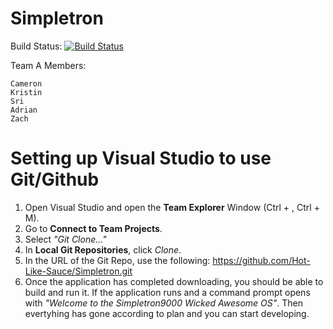 # Simpletron

Build Status: [![Build Status](https://travis-ci.org/Hot-Like-Sauce/Simpletron.svg?branch=master)](https://travis-ci.org/Hot-Like-Sauce/Simpletron)

Team A Members:

    Cameron
    Kristin
    Sri
    Adrian
    Zach

# Setting up Visual Studio to use Git/Github

1. Open Visual Studio and open the **Team Explorer** Window (Ctrl + \, Ctrl + M).
2. Go to **Connect to Team Projects**.
3. Select _"Git Clone..."_
4. In **Local Git Repositories**, click _Clone_.
5. In the URL of the Git Repo, use the following: https://github.com/Hot-Like-Sauce/Simpletron.git
6. Once the application has completed downloading, you should be able to build and run it. If the application runs and a command prompt opens with _"Welcome to the Simpletron9000 Wicked Awesome OS"_. Then evertyhing has gone according to plan and you can start developing.

